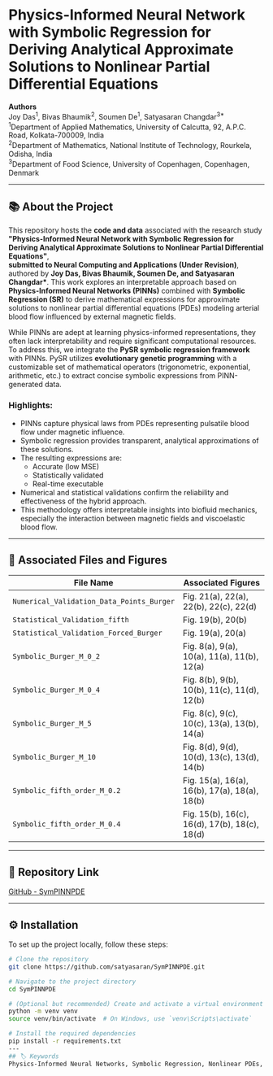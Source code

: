 # Physics-Informed Neural Network with Symbolic Regression for Deriving Analytical Approximate Solutions to Nonlinear Partial Differential Equations


**Authors**  
Joy Das<sup>1</sup>, Bivas Bhaumik<sup>2</sup>, Soumen De<sup>1</sup>, Satyasaran Changdar<sup>3*</sup>  
<sup>1</sup>Department of Applied Mathematics, University of Calcutta, 92, A.P.C. Road, Kolkata-700009, India  
<sup>2</sup>Department of Mathematics, National Institute of Technology, Rourkela, Odisha, India  
<sup>3</sup>Department of Food Science, University of Copenhagen, Copenhagen, Denmark  

---

## 📚 About the Project

This repository hosts the **code and data** associated with the research study  
**"Physics-Informed Neural Network with Symbolic Regression for Deriving Analytical Approximate Solutions to Nonlinear Partial Differential Equations"**,  
**submitted to Neural Computing and Applications (Under Revision)**, authored by **Joy Das, Bivas Bhaumik, Soumen De, and Satyasaran Changdar\***.
This work explores an interpretable approach based on **Physics-Informed Neural Networks (PINNs)** combined with **Symbolic Regression (SR)** to derive mathematical expressions for approximate solutions to nonlinear partial differential equations (PDEs) modeling arterial blood flow influenced by external magnetic fields.

While PINNs are adept at learning physics-informed representations, they often lack interpretability and require significant computational resources. To address this, we integrate the **PySR symbolic regression framework** with PINNs. PySR utilizes **evolutionary genetic programming** with a customizable set of mathematical operators (trigonometric, exponential, arithmetic, etc.) to extract concise symbolic expressions from PINN-generated data.

### Highlights:
- PINNs capture physical laws from PDEs representing pulsatile blood flow under magnetic influence.
- Symbolic regression provides transparent, analytical approximations of these solutions.
- The resulting expressions are:
  - Accurate (low MSE)
  - Statistically validated
  - Real-time executable
- Numerical and statistical validations confirm the reliability and effectiveness of the hybrid approach.
- This methodology offers interpretable insights into biofluid mechanics, especially the interaction between magnetic fields and viscoelastic blood flow.

---

## 📁 Associated Files and Figures

| **File Name**                                | **Associated Figures**                        |
|---------------------------------------------|----------------------------------------------|
| `Numerical_Validation_Data_Points_Burger`   | Fig. 21(a), 22(a), 22(b), 22(c), 22(d)        |
| `Statistical_Validation_fifth`              | Fig. 19(b), 20(b)                             |
| `Statistical_Validation_Forced_Burger`      | Fig. 19(a), 20(a)                             |
| `Symbolic_Burger_M_0_2`                     | Fig. 8(a), 9(a), 10(a), 11(a), 11(b), 12(a)   |
| `Symbolic_Burger_M_0_4`                     | Fig. 8(b), 9(b), 10(b), 11(c), 11(d), 12(b)   |
| `Symbolic_Burger_M_5`                       | Fig. 8(c), 9(c), 10(c), 13(a), 13(b), 14(a)   |
| `Symbolic_Burger_M_10`                      | Fig. 8(d), 9(d), 10(d), 13(c), 13(d), 14(b)   |
| `Symbolic_fifth_order_M_0.2`                | Fig. 15(a), 16(a), 16(b), 17(a), 18(a), 18(b) |
| `Symbolic_fifth_order_M_0.4`                | Fig. 15(b), 16(c), 16(d), 17(b), 18(c), 18(d) |

---

## 🔗 Repository Link
[GitHub - SymPINNPDE](https://github.com/satyasaran/SymPINNPDE)

---

## ⚙️ Installation

To set up the project locally, follow these steps:

```bash
# Clone the repository
git clone https://github.com/satyasaran/SymPINNPDE.git

# Navigate to the project directory
cd SymPINNPDE

# (Optional but recommended) Create and activate a virtual environment
python -m venv venv
source venv/bin/activate  # On Windows, use `venv\Scripts\activate`

# Install the required dependencies
pip install -r requirements.txt
---
## 🏷️ Keywords
Physics-Informed Neural Networks, Symbolic Regression, Nonlinear PDEs, Arterial Blood Flow, Magnetic Fields, PySR, Biofluid Mechanics, Analytical Approximation
